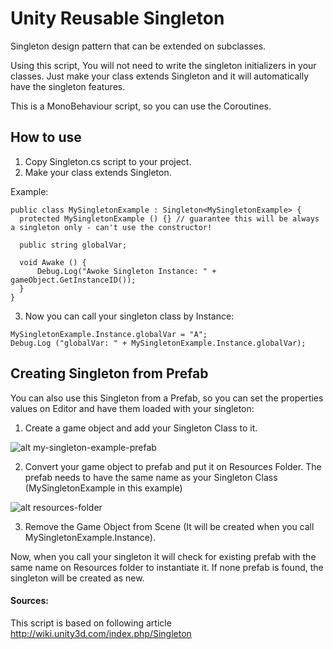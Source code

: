 # Unity Reusable Singleton
Singleton design pattern that can be extended on subclasses.

Using this script, You will not need to write the singleton initializers in your classes. Just make your class extends Singleton and it will automatically have the singleton features.

This is a MonoBehaviour script, so you can use the Coroutines.

## How to use

1. Copy Singleton.cs script to your project.
2. Make your class extends Singleton.

  Example:
  ```unity
  public class MySingletonExample : Singleton<MySingletonExample> {
  	protected MySingletonExample () {} // guarantee this will be always a singleton only - can't use the constructor!
  
  	public string globalVar;
  
	void Awake () {
  		Debug.Log("Awoke Singleton Instance: " + gameObject.GetInstanceID());
  	}
  }
  ```
3. Now you can call your singleton class by Instance:

  ````unity
  MySingletonExample.Instance.globalVar = "A";
  Debug.Log ("globalVar: " + MySingletonExample.Instance.globalVar);
  ````

## Creating Singleton from Prefab

You can also use this Singleton from a Prefab, so you can set the properties values on Editor and have them loaded with your singleton:

1. Create a game object and add your Singleton Class to it.

  ![alt my-singleton-example-prefab](https://cloud.githubusercontent.com/assets/1541562/15846536/977572ae-2c54-11e6-81fc-eb19742bedb6.png)

2. Convert your game object to prefab and put it on Resources Folder. The prefab needs to have the same name as your Singleton Class (MySingletonExample in this example)

  ![alt resources-folder](https://cloud.githubusercontent.com/assets/1541562/15846537/97793664-2c54-11e6-85d6-2e62ed25244b.png)

3. Remove the Game Object from Scene (It will be created when you call MySingletonExample.Instance).

Now, when you call your singleton it will check for existing prefab with the same name on Resources folder to instantiate it. If none prefab is found, the singleton will be created as new.

#### Sources:
This script is based on following article http://wiki.unity3d.com/index.php/Singleton
